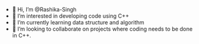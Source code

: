 - 👋 Hi, I’m @Rashika-Singh
- 👀 I’m interested in developing code using C++
- 🌱 I’m currently learning data structure and algorithm
- 💞️ I’m looking to collaborate on projects where coding needs to be done in C++.
